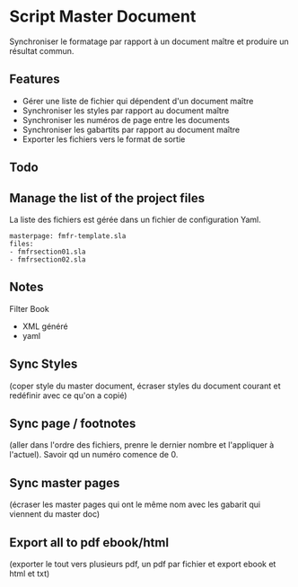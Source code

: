 # Script Master Document

Synchroniser le formatage par rapport à un document maître et produire un résultat commun.

## Features

- Gérer une liste de fichier qui dépendent d'un document maître
- Synchroniser les styles par rapport au document maître
- Synchroniser les numéros de page entre les documents
- Synchroniser les gabartits par rapport au document maître
- Exporter les fichiers vers le format de sortie

## Todo

## Manage the list of the project files

La liste des fichiers est gérée dans un fichier de configuration Yaml.

    masterpage: fmfr-template.sla
    files:
    - fmfrsection01.sla
    - fmfrsection02.sla

## Notes

Filter Book
- XML généré
- yaml

## Sync Styles 
(coper style du master document, écraser styles du document courant et redéfinir avec ce qu'on a copié)

## Sync page / footnotes
(aller dans l'ordre des fichiers, prenre le dernier nombre et l'appliquer à l'actuel). Savoir qd un numéro comence de 0.

## Sync master pages
(écraser les master pages qui ont le même nom avec les gabarit qui viennent du master doc)

## Export all to pdf ebook/html
(exporter le tout vers plusieurs pdf, un pdf par fichier et export ebook et html et txt)



